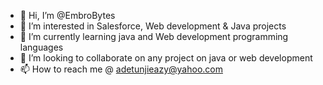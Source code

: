- 👋 Hi, I’m @EmbroBytes
- 👀 I’m interested in Salesforce, Web development & Java projects 
- 🌱 I’m currently learning java and Web development programming languages
- 💞️ I’m looking to collaborate on any project on java or web development
- 📫 How to reach me @ adetunjieazy@yahoo.com

<!---
EmbroBytes/EmbroBytes is a ✨ special ✨ repository because its `README.md` (this file) appears on your GitHub profile.
You can click the Preview link to take a look at your changes.
--->
